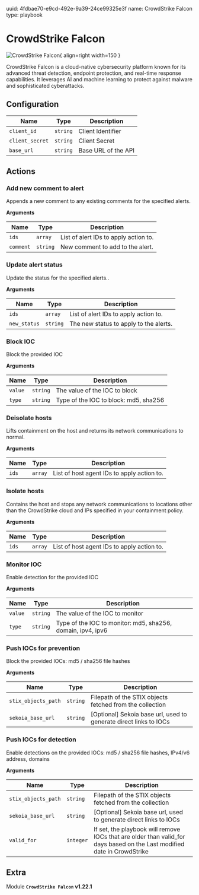 uuid: 4fdbae70-e9cd-492e-9a39-24ce99325e3f
name: CrowdStrike Falcon
type: playbook

# CrowdStrike Falcon

![CrowdStrike Falcon](/assets/playbooks/library/crowdstrike-falcon.png){ align=right width=150 }

CrowdStrike Falcon is a cloud-native cybersecurity platform known for its advanced threat detection, endpoint protection, and real-time response capabilities. It leverages AI and machine learning to protect against malware and sophisticated cyberattacks.

## Configuration

| Name      |  Type   |  Description  |
| --------- | ------- | --------------------------- |
| `client_id` | `string` | Client Identifier |
| `client_secret` | `string` | Client Secret |
| `base_url` | `string` | Base URL of the API |

## Actions

### Add new comment to alert

Appends a new comment to any existing comments for the specified alerts.

**Arguments**

| Name      |  Type   |  Description  |
| --------- | ------- | --------------------------- |
| `ids` | `array` | List of alert IDs to apply action to. |
| `comment` | `string` | New comment to add to the alert. |

### Update alert status

Update the status for the specified alerts..

**Arguments**

| Name      |  Type   |  Description  |
| --------- | ------- | --------------------------- |
| `ids` | `array` | List of alert IDs to apply action to. |
| `new_status` | `string` | The new status to apply to the alerts. |

### Block IOC

Block the provided IOC

**Arguments**

| Name      |  Type   |  Description  |
| --------- | ------- | --------------------------- |
| `value` | `string` | The value of the IOC to block |
| `type` | `string` | Type of the IOC to block: md5, sha256 |

### Deisolate hosts

Lifts containment on the host and returns its network communications to normal.

**Arguments**

| Name      |  Type   |  Description  |
| --------- | ------- | --------------------------- |
| `ids` | `array` | List of host agent IDs to apply action to. |

### Isolate hosts

Contains the host and stops any network communications to locations other than the CrowdStrike cloud and IPs specified in your containment policy.

**Arguments**

| Name      |  Type   |  Description  |
| --------- | ------- | --------------------------- |
| `ids` | `array` | List of host agent IDs to apply action to. |

### Monitor IOC

Enable detection for the provided IOC

**Arguments**

| Name      |  Type   |  Description  |
| --------- | ------- | --------------------------- |
| `value` | `string` | The value of the IOC to monitor |
| `type` | `string` | Type of the IOC to monitor: md5, sha256, domain, ipv4, ipv6 |

### Push IOCs for prevention

Block the provided IOCs: md5 / sha256 file hashes

**Arguments**

| Name      |  Type   |  Description  |
| --------- | ------- | --------------------------- |
| `stix_objects_path` | `string` | Filepath of the STIX objects fetched from the collection |
| `sekoia_base_url` | `string` | [Optional] Sekoia base url, used to generate direct links to IOCs |

### Push IOCs for detection

Enable detections on the provided IOCs: md5 / sha256 file hashes, IPv4/v6 address, domains

**Arguments**

| Name      |  Type   |  Description  |
| --------- | ------- | --------------------------- |
| `stix_objects_path` | `string` | Filepath of the STIX objects fetched from the collection |
| `sekoia_base_url` | `string` | [Optional] Sekoia base url, used to generate direct links to IOCs |
| `valid_for` | `integer` | If set, the playbook will remove IOCs that are older than valid_for days based on the Last modified date in CrowdStrike |


## Extra

Module **`CrowdStrike Falcon` v1.22.1**